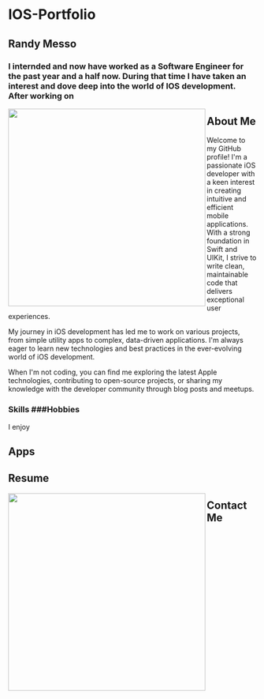 # IOS-Portfolio

## Randy Messo
### I internded and now have worked as a Software Engineer for the past year and a half now. During that time I have taken an interest and dove deep into the world of IOS development. After working on 

<img align="left" width="400" height="400" src="https://github.com/user-attachments/assets/e73533d5-f895-43b5-a395-180c7d0cd227">

<h2 align="left">About Me</h2>

<p align="left">
  Welcome to my GitHub profile! I'm a passionate iOS developer with a keen interest in creating intuitive and efficient mobile applications. With a strong foundation in Swift and UIKit, I strive to write clean, maintainable code that delivers exceptional user experiences.
  
  My journey in iOS development has led me to work on various projects, from simple utility apps to complex, data-driven applications. I'm always eager to learn new technologies and best practices in the ever-evolving world of iOS development.
  
  When I'm not coding, you can find me exploring the latest Apple technologies, contributing to open-source projects, or sharing my knowledge with the developer community through blog posts and meetups.
</p>


### Skills   ###Hobbies
I enjoy 

<h2 align="left">Apps</h2>

<h2 align="left">Resume</h2>
<img align="left" width="400" height="400" src="https://github.com/user-attachments/files/17234178/Resume.pdf">

<h2 align="left">Contact Me</h2>

